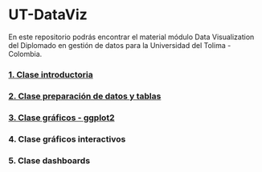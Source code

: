 # UT-DataViz

En este repositorio podrás encontrar el material módulo Data Visualization del Diplomado en gestión de datos para la Universidad del Tolima - Colombia.

### [1. Clase introductoria](https://juniorjb5.github.io/UT-DataViz/1_Intro/1_Intro.html#1)

### [2. Clase preparación de datos y tablas](https://juniorjb5.github.io/UT-DataViz/2_Data/2_Data.html#1)

### [3. Clase gráficos - ggplot2](https://juniorjb5.github.io/UT-DataViz/3_ggplot2/3_ggplot2.html#1)

### 4. Clase gráficos interactivos

### 5. Clase dashboards
